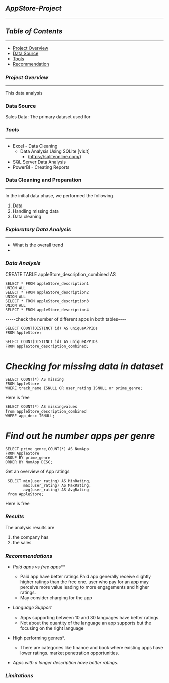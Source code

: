 
## *AppStore-Project*
---
## *Table of Contents*
---
 - [Project Overview](#project-overview)
 - [Data Source](#data-source)
 - [Tools](tools)
 - [Recommendation](recommendation)

### *Project Overview* 
---
This data analysis 


### Data Source
Sales Data: The primary dataset used for 

### *Tools*
---
- Excel - Data Cleaning
  - Data Analysis Using SQLite [visit]
    - (https://sqliteonline.com/)
- SQL Server Data Analysis 
-  PowerBI - Creating Reports

  ### Data Cleaning and Preparation
  ---
  In the initial data phase, we performed the following 
  1. Data
  2. Handling missing data
  3. Data cleaning

### *Exploratory Data Analysis*
---
- What is the overall trend
- 

### *Data Analysis*
 CREATE TABLE appleStore_description_combined AS
```
SELECT * FROM appleStore_description1
UNION ALL
SELECT * FROM appleStore_description2
UNION ALL
SELECT * FROM appleStore_description3
UNION ALL
SELECT * FROM appleStore_description4
```

-----check the number of different apps in both tables----
```
SELECT COUNT(DISTINCT id) AS uniqueAPPIDs
FROM AppleStore; 

SELECT COUNT(DISTINCT id) AS uniqueAPPIDs
FROM appleStore_description_combined;
```



# *Checking for missing data in dataset*

```
SELECT COUNT(*) AS missing
FROM AppleStore
WHERE track_name ISNULL OR user_rating ISNULL or prime_genre;

```
Here is free

```
SELECT COUNT(*) AS missingvalues
from appleStore_description_combined 
WHERE app_desc ISNULL;
```


# *Find out he number apps per genre*
```
SELECT prime_genre,COUNT(*) AS NumApp
FROM AppleStore
GROUP BY prime_genre
ORDER BY NumApp DESC;
```

Get an overview of App ratings

```
 SELECT min(user_rating) AS MinRating,
        max(user_rating) AS MaxRating,
        avg(user_rating) AS AvgRating
 from AppleStore;
```
Here is free

### *Results*
The analysis results are
1. the company has
2. the sales

### *Recommendations*
- *Paid apps vs free apps***
  - Paid app have better ratings.Paid app generally receive slightly higher ratings than the free one. user who pay for an app may perceive more value leading to more engagements and higher ratings.
  - May consider charging for the app

- *Language Support*
  - Apps supporting between 10 and 30 languages have better ratings.
  - Not about the quantity of the language an app supports but the focusing on the right language
    
- High performing genres*.
  - There are categories like finance and book where existing apps have lower ratings. market penetration opportunities.

- *Apps with a longer description have better ratings*.

### *Limitations* 


